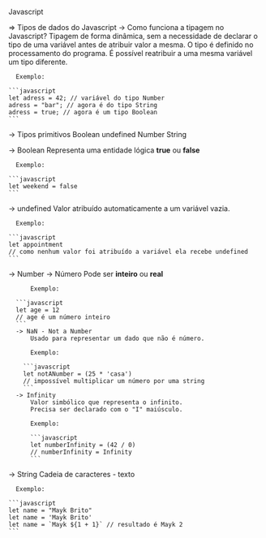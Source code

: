Javascript

=> Tipos de dados do Javascript
 -> Como funciona a tipagem no Javascript?
      Tipagem de forma dinâmica, sem a necessidade de declarar o tipo de uma variável antes de atribuir valor a mesma. O tipo é definido no processamento do programa.
      É possível reatribuir a uma mesma variável um tipo diferente.

      Exemplo:

    ```javascript
    let adress = 42; // variável do tipo Number
    adress = "bar"; // agora é do tipo String
    adress = true; // agora é um tipo Boolean
    ```

  -> Tipos primitivos
      Boolean
      undefined
      Number
      String
  
  -> Boolean
      Representa uma entidade lógica **true** ou **false**

      Exemplo:

    ```javascript
    let weekend = false
    ```
  -> undefined 
      Valor atribuído automaticamente a um variável vazia.

      Exemplo:

    ```javascript
    let appointment
    // como nenhum valor foi atribuído a variável ela recebe undefined
    ```
  -> Number
      -> Número
          Pode ser **inteiro** ou **real**

          Exemplo:

      ```javascript
      let age = 12
      // age é um número inteiro
      ```
      -> NaN - Not a Number
          Usado para representar um dado que não é número.

          Exemplo:

        ```javascript
        let notANumber = (25 * 'casa')
        // impossível multiplicar um número por uma string
        ```
      -> Infinity
          Valor simbólico que representa o infinito.
          Precisa ser declarado com o "I" maiúsculo.

          Exemplo:

          ```javascript
          let numberInfinity = (42 / 0)
          // numberInfinity = Infinity
          ```
  -> String
      Cadeia de caracteres - texto

      Exemplo:

    ```javascript
    let name = "Mayk Brito"
    let name = 'Mayk Brito'
    let name = `Mayk ${1 + 1}` // resultado é Mayk 2
    ```
      
